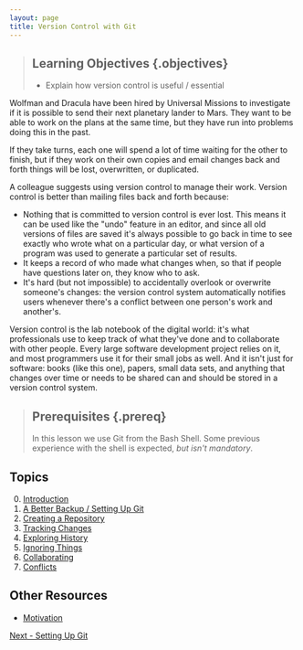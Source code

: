 ```yaml
---
layout: page
title: Version Control with Git
---
```

> ## Learning Objectives {.objectives}
>
> *   Explain how version control is useful / essential

Wolfman and Dracula have been hired by Universal Missions
to investigate if it is possible to send their next planetary lander to Mars.
They want to be able to work on the plans at the same time,
but they have run into problems doing this in the past.

If they take turns,
each one will spend a lot of time waiting for the other to finish,
but if they work on their own copies and email changes back and forth
things will be lost, overwritten, or duplicated.

A colleague suggests using version control to manage their work.
Version control is better than mailing files back and forth because:

*   Nothing that is committed to version control is ever lost.
    This means it can be used like the "undo" feature in an editor,
    and since all old versions of files are saved
    it's always possible to go back in time to see exactly who wrote what on a particular day,
    or what version of a program was used to generate a particular set of results.
*   It keeps a record of who made what changes when,
    so that if people have questions later on,
    they know who to ask.
*   It's hard (but not impossible) to accidentally overlook or overwrite someone's changes:
    the version control system automatically notifies users
    whenever there's a conflict between one person's work and another's.

Version control is the lab notebook of the digital world:
it's what professionals use to keep track of what they've done
and to collaborate with other people.
Every large software development project relies on it,
and most programmers use it for their small jobs as well.
And it isn't just for software:
books (like this one),
papers,
small data sets,
and anything that changes over time or needs to be shared
can and should be stored in a version control system.

> ## Prerequisites {.prereq}
>
> In this lesson we use Git from the Bash Shell.
> Some previous experience with the shell is expected,
> *but isn't mandatory*.

## Topics

0.  [Introduction](index.html)
1.  [A Better Backup / Setting Up Git](01-setup.html)
2.  [Creating a Repository](02-create.html)
3.  [Tracking Changes](03-changes.html)
4.  [Exploring History](04-history.html)
5.  [Ignoring Things](05-ignore.html)
6.  [Collaborating](06-collab.html)
7.  [Conflicts](07-conflict.html)

## Other Resources

*   [Motivation](motivation.html)

[Next - Setting Up Git](01-setup.html)
